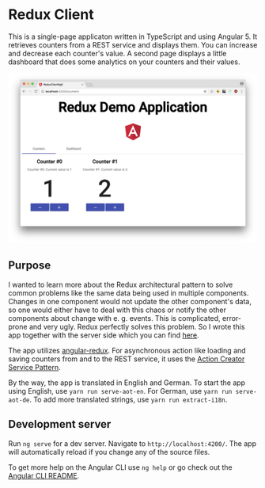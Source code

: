 # Redux Client

This is a single-page applicaton written in TypeScript and
using Angular 5. It retrieves counters from a REST service
and displays them. You can increase and decrease each counter's
value. A second page displays a little dashboard that does
some analytics on your counters and their values.

![Screenshot of the app running in the Browser](images/screenshot1.png)

## Purpose

I wanted to learn more about the Redux architectural pattern
to solve common problems like the same data being used in
multiple components. Changes in one component would not update
the other component's data, so one would either have to deal
with this chaos or notify the other components about change
with e. g. events. This is complicated, error-prone and very
ugly. Redux perfectly solves this problem. So I wrote this
app together with the server side which you can find 
[here](https://github.com/MichaelKaaden/redux-server).

The app utilizes
[angular-redux](https://github.com/angular-redux/store).
For asynchronous action like loading and saving counters
from and to the REST service, it uses the
[Action Creator Service Pattern](https://github.com/angular-redux/store/blob/master/articles/action-creator-service.md).

By the way, the app is translated in English and German.
To start the app using English, use `yarn run serve-aot-en`.
For German, use `yarn run serve-aot-de`. To add more
translated strings, use `yarn run extract-i18n`.

## Development server

Run `ng serve` for a dev server. Navigate to
`http://localhost:4200/`. The app will automatically reload
if you change any of the source files.

To get more help on the Angular CLI use `ng help` or go check out the [Angular CLI README](https://github.com/angular/angular-cli/blob/master/README.md).
